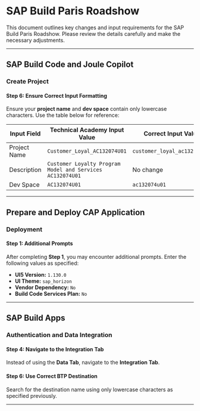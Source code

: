 # SAP Build Paris Roadshow

This document outlines key changes and input requirements for the SAP Build Paris Roadshow. Please review the details carefully and make the necessary adjustments.

---

## SAP Build Code and Joule Copilot

### Create Project

#### Step 6: Ensure Correct Input Formatting
Ensure your **project name** and **dev space** contain only lowercase characters. Use the table below for reference:

| **Input Field**   | **Technical Academy Input Value**               | **Correct Input Value**           |
|--------------------|-----------------------------------------------|------------------------------------|
| Project Name       | `Customer_Loyal_AC132074U01`                 | `customer_loyal_ac132074u01`      |
| Description        | `Customer Loyalty Program Model and Services AC132074U01` | No change                         |
| Dev Space          | `AC132074U01`                                | `ac132074u01`                     |

---

## Prepare and Deploy CAP Application

### Deployment

#### Step 1: Additional Prompts
After completing **Step 1**, you may encounter additional prompts. Enter the following values as specified:

- **UI5 Version:** `1.130.0`  
- **UI Theme:** `sap_horizon`  
- **Vendor Dependency:** `No`  
- **Build Code Services Plan:** `No`  

---

## SAP Build Apps

### Authentication and Data Integration

#### Step 4: Navigate to the Integration Tab
Instead of using the **Data Tab**, navigate to the **Integration Tab**.

#### Step 6: Use Correct BTP Destination
Search for the destination name using only lowercase characters as specified previously.

---
